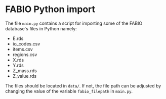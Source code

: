 # FABIO Python import
The file `main.py` contains a script for importing some of the FABIO database's files in Python namely:

* E.rds
* io_codes.csv
* items.csv
* regions.csv
* X.rds
* Y.rds
* Z_mass.rds
* Z_value.rds

The files should be located in `data/`. If not, the file path can be adjusted by changing the value of the variable `fabio_filepath` in `main.py`.





